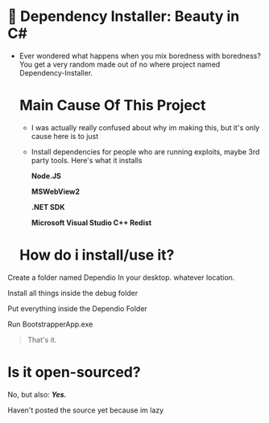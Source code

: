 # 📜 Dependency Installer: Beauty in C# 

- Ever wondered what happens when you mix boredness with boredness? You get a very random made out of no where project named Dependency-Installer.


  # Main Cause Of This Project

   - I was actually really confused about why im making this, but it's only cause here is to just
 
   - Install dependencies for people who are running exploits, maybe 3rd party tools. Here's what it installs
 
     **Node.JS**
     
     **MSWebView2**
     
     **.NET SDK**
     
     **Microsoft Visual Studio C++ Redist**

  # How do i install/use it?
    
 Create a folder named Dependio In your desktop. whatever location.

 Install all things inside the debug folder

 Put everything inside the Dependio Folder
 
 Run BootstrapperApp.exe

> That's it.

# Is it open-sourced?

No, but also: ***Yes.***

Haven't posted the source yet because im lazy
